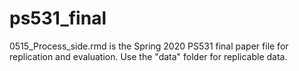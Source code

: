 # ps531_final

0515_Process_side.rmd is the Spring 2020 PS531 final paper file for replication and evaluation. Use the "data" folder for replicable data.
